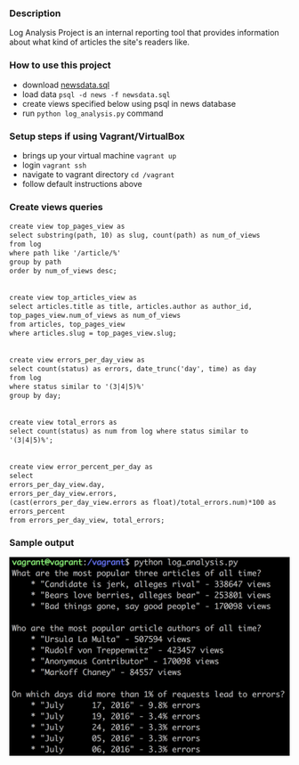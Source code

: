### Description

Log Analysis Project is an internal reporting tool that provides information about what kind of articles the site's readers like.

### How to use this project

 - download [newsdata.sql](https://d17h27t6h515a5.cloudfront.net/topher/2016/August/57b5f748_newsdata/newsdata.zip)
 - load data `psql -d news -f newsdata.sql`
 - create views specified below using psql in news database
 - run `python log_analysis.py` command

### Setup steps if using Vagrant/VirtualBox

- brings up your virtual machine `vagrant up`
- login `vagrant ssh`
- navigate to vagrant directory `cd /vagrant`
- follow default instructions above


### Create views queries

```
create view top_pages_view as 
select substring(path, 10) as slug, count(path) as num_of_views 
from log 
where path like '/article/%' 
group by path 
order by num_of_views desc;


create view top_articles_view as 
select articles.title as title, articles.author as author_id, top_pages_view.num_of_views as num_of_views
from articles, top_pages_view 
where articles.slug = top_pages_view.slug;


create view errors_per_day_view as 
select count(status) as errors, date_trunc('day', time) as day 
from log 
where status similar to '(3|4|5)%' 
group by day;


create view total_errors as 
select count(status) as num from log where status similar to '(3|4|5)%';


create view error_percent_per_day as 
select 
errors_per_day_view.day, 
errors_per_day_view.errors, 
(cast(errors_per_day_view.errors as float)/total_errors.num)*100 as errors_percent
from errors_per_day_view, total_errors;
```

### Sample output

![alt text](https://github.com/yanko20/log_analysis_project/blob/master/sample.png)
